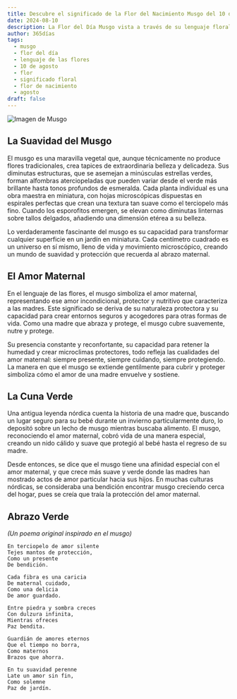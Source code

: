 ```yaml
---
title: Descubre el significado de la Flor del Nacimiento Musgo del 10 de agosto
date: 2024-08-10
description: La Flor del Día Musgo vista a través de su lenguaje floral e historias
author: 365días
tags:
  - musgo
  - flor del día
  - lenguaje de las flores
  - 10 de agosto
  - flor
  - significado floral
  - flor de nacimiento
  - agosto
draft: false
---
```


![Imagen de Musgo](https://cdn.pixabay.com/photo/2017/12/10/10/09/moss-3009549_1280.jpg#center)


## La Suavidad del Musgo

El musgo es una maravilla vegetal que, aunque técnicamente no produce flores tradicionales, crea tapices de extraordinaria belleza y delicadeza. Sus diminutas estructuras, que se asemejan a minúsculas estrellas verdes, forman alfombras aterciopeladas que pueden variar desde el verde más brillante hasta tonos profundos de esmeralda. Cada planta individual es una obra maestra en miniatura, con hojas microscópicas dispuestas en espirales perfectas que crean una textura tan suave como el terciopelo más fino. Cuando los esporofitos emergen, se elevan como diminutas linternas sobre tallos delgados, añadiendo una dimensión etérea a su belleza.

Lo verdaderamente fascinante del musgo es su capacidad para transformar cualquier superficie en un jardín en miniatura. Cada centímetro cuadrado es un universo en sí mismo, lleno de vida y movimiento microscópico, creando un mundo de suavidad y protección que recuerda al abrazo maternal.

## El Amor Maternal

En el lenguaje de las flores, el musgo simboliza el amor maternal, representando ese amor incondicional, protector y nutritivo que caracteriza a las madres. Este significado se deriva de su naturaleza protectora y su capacidad para crear entornos seguros y acogedores para otras formas de vida. Como una madre que abraza y protege, el musgo cubre suavemente, nutre y protege.

Su presencia constante y reconfortante, su capacidad para retener la humedad y crear microclimas protectores, todo refleja las cualidades del amor maternal: siempre presente, siempre cuidando, siempre protegiendo. La manera en que el musgo se extiende gentilmente para cubrir y proteger simboliza cómo el amor de una madre envuelve y sostiene.

## La Cuna Verde

Una antigua leyenda nórdica cuenta la historia de una madre que, buscando un lugar seguro para su bebé durante un invierno particularmente duro, lo depositó sobre un lecho de musgo mientras buscaba alimento. El musgo, reconociendo el amor maternal, cobró vida de una manera especial, creando un nido cálido y suave que protegió al bebé hasta el regreso de su madre.

Desde entonces, se dice que el musgo tiene una afinidad especial con el amor maternal, y que crece más suave y verde donde las madres han mostrado actos de amor particular hacia sus hijos. En muchas culturas nórdicas, se consideraba una bendición encontrar musgo creciendo cerca del hogar, pues se creía que traía la protección del amor maternal.

## Abrazo Verde
*(Un poema original inspirado en el musgo)*

```
En terciopelo de amor silente
Tejes mantos de protección,
Como un presente
De bendición.

Cada fibra es una caricia
De maternal cuidado,
Como una delicia
De amor guardado.

Entre piedra y sombra creces
Con dulzura infinita,
Mientras ofreces
Paz bendita.

Guardián de amores eternos
Que el tiempo no borra,
Como maternos
Brazos que ahorra.

En tu suavidad perenne
Late un amor sin fin,
Como solemne
Paz de jardín.
```